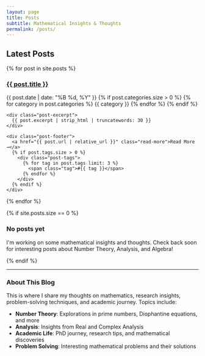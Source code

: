 ```yaml
---
layout: page
title: Posts
subtitle: Mathematical Insights & Thoughts
permalink: /posts/
---
```


## Latest Posts

<div class="posts-grid">
{% for post in site.posts %}
  <article class="post-card">
    <div class="post-header">
      <h3><a href="{{ post.url | relative_url }}">{{ post.title }}</a></h3>
      <div class="post-meta">
        <time datetime="{{ post.date | date_to_xmlschema }}">{{ post.date | date: "%B %d, %Y" }}</time>
        {% if post.categories.size > 0 %}
          <span class="post-categories">
            {% for category in post.categories %}
              <span class="category">{{ category }}</span>
            {% endfor %}
          </span>
        {% endif %}
      </div>
    </div>
    
    <div class="post-excerpt">
      {{ post.excerpt | strip_html | truncatewords: 30 }}
    </div>
    
    <div class="post-footer">
      <a href="{{ post.url | relative_url }}" class="read-more">Read More →</a>
      {% if post.tags.size > 0 %}
        <div class="post-tags">
          {% for tag in post.tags limit: 3 %}
            <span class="tag">#{{ tag }}</span>
          {% endfor %}
        </div>
      {% endif %}
    </div>
  </article>
{% endfor %}
</div>

{% if site.posts.size == 0 %}
<div class="no-posts">
  <h3>No posts yet</h3>
  <p>I'm working on some mathematical insights and thoughts. Check back soon for interesting posts about Number Theory, Analysis, and Algebra!</p>
</div>
{% endif %}

---

### About This Blog

This is where I share my thoughts on mathematics, research insights, problem-solving techniques, and academic journey. Topics include:

- **Number Theory**: Explorations in prime numbers, Diophantine equations, and more
- **Analysis**: Insights from Real and Complex Analysis
- **Academic Life**: PhD journey, research tips, and mathematical discoveries
- **Problem Solving**: Interesting mathematical problems and their solutions
